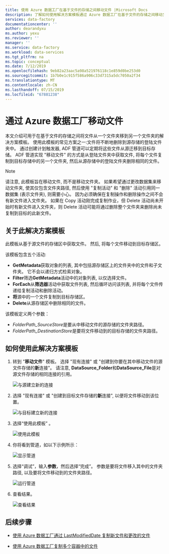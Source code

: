 ```yaml
---
title: 使用 Azure 数据工厂在基于文件的存储之间移动文件 |Microsoft Docs
description: 了解如何使用解决方案模板通过 Azure 数据工厂在基于文件的存储之间移动文件。
services: data-factory
documentationcenter: ''
author: dearandyxu
ms.author: yexu
ms.reviewer: ''
manager: ''
ms.service: data-factory
ms.workload: data-services
ms.tgt_pltfrm: na
ms.topic: conceptual
ms.date: 7/12/2019
ms.openlocfilehash: 9eb82a23aac5a98a521976118c1e859d0be253d0
ms.sourcegitcommit: 1b7b0e1c915f586a906c33d7315a5dc7050a2f34
ms.translationtype: MT
ms.contentlocale: zh-CN
ms.lasthandoff: 07/15/2019
ms.locfileid: "67881238"
---
```

# <a name="move-files-with-azure-data-factory"></a>通过 Azure 数据工厂移动文件

本文介绍可用于在基于文件的存储之间将文件从一个文件夹移到另一个文件夹的解决方案模板。 使用此模板的常见方案之一:文件将不断地删除到源存储的登陆文件夹中。 通过创建计划触发器, ADF 管道可以定期将这些文件从源迁移到目标存储。  ADF 管道实现 "移动文件" 的方式是从登陆文件夹中获取文件, 将每个文件复制到目标存储中的另一个文件夹, 然后从源存储中的登陆文件夹删除相同的文件。

> [!NOTE]
> 请注意, 此模板旨在移动文件, 而不是移动文件夹。  如果希望通过更改数据集来移动文件夹, 使其仅包含文件夹路径, 然后使用 "复制活动" 和 "删除" 活动引用同一数据集 (表示文件夹), 则需要小心。 因为必须确保在复制操作和删除操作之间不会有新文件进入文件夹。 如果在 Copy 活动刚完成复制作业，但 Delete 活动尚未开始时有新文件进入文件夹，则 Delete 活动可能将通过删除整个文件夹来删除尚未复制到目标的此新文件。

## <a name="about-this-solution-template"></a>关于此解决方案模板

此模板从基于源文件的存储区中获取文件。 然后, 将每个文件移动到目标存储区。

该模板包含五个活动:
- **GetMetadata**获取对象的列表, 其中包括源存储区上的文件夹中的文件和子文件夹。 它不会以递归方式检索对象。 
- **Filter**筛选**GetMetadata**活动中的对象列表, 以仅选择文件。 
- **ForEach**从**筛选器**活动中获取文件列表, 然后循环访问该列表, 并将每个文件传递给复制活动和删除活动。
- **将**源中的一个文件复制到目标存储区。
- **Delete**从源存储区中删除相同的文件。

该模板定义两个参数：
- *FolderPath_SourceStore*是要从中移动文件的源存储的文件夹路径。 
- *FolderPath_DestinationStore*是要将文件移动到的目标存储的文件夹路径。 

## <a name="how-to-use-this-solution-template"></a>如何使用此解决方案模板

1. 转到 "**移动文件**" 模板。 选择 "现有连接" 或 "创建到你要在其中移动文件的源文件存储的**新**连接"。 请注意, **DataSource_Folder**和**DataSource_File**是对源文件存储的相同连接的引用。

    ![与源建立新的连接](media/solution-template-move-files/move-files1.png)

2. 选择 "现有连接" 或 "创建到目标文件存储的**新**连接", 以便将文件移动到该位置。

    ![与目标建立新的连接](media/solution-template-move-files/move-files2.png)

3. 选择“使用此模板”  。

    ![使用此模板](media/solution-template-move-files/move-files3.png)
    
4. 你将看到管道，如以下示例所示：

    ![显示管道](media/solution-template-move-files/move-files4.png)

5. 选择“调试”，输入**参数**，然后选择“完成”。     参数是要将文件移入其中的文件夹路径, 以及要将文件移动到的文件夹路径。 

    ![运行管道](media/solution-template-move-files/move-files5.png)

6. 查看结果。

    ![查看结果](media/solution-template-move-files/move-files6.png)

## <a name="next-steps"></a>后续步骤

- [使用 Azure 数据工厂通过 LastModifiedDate 复制新文件和更改的文件](solution-template-copy-new-files-lastmodifieddate.md)

- [使用 Azure 数据工厂复制多个容器中的文件](solution-template-copy-files-multiple-containers.md)